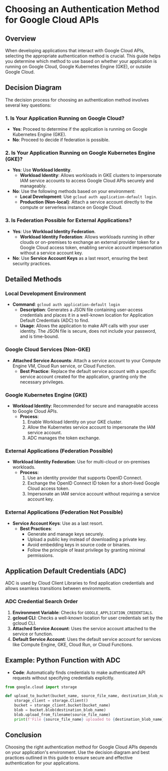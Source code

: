 # Choosing an Authentication Method for Google Cloud APIs

## Overview
When developing applications that interact with Google Cloud APIs, selecting the appropriate authentication method is crucial. This guide helps you determine which method to use based on whether your application is running on Google Cloud, Google Kubernetes Engine (GKE), or outside Google Cloud.

## Decision Diagram
The decision process for choosing an authentication method involves several key questions:

### 1. Is Your Application Running on Google Cloud?
- **Yes**: Proceed to determine if the application is running on Google Kubernetes Engine (GKE).
- **No**: Proceed to decide if federation is possible.

### 2. Is Your Application Running on Google Kubernetes Engine (GKE)?
- **Yes**: Use **Workload Identity**.
  - **Workload Identity**: Allows workloads in GKE clusters to impersonate IAM service accounts to access Google Cloud APIs securely and manageably.
- **No**: Use the following methods based on your environment:
  - **Local Development**: Use `gcloud auth application-default login`.
  - **Production (Non-local)**: Attach a service account directly to the compute or serverless instance on Google Cloud.

### 3. Is Federation Possible for External Applications?
- **Yes**: Use **Workload Identity Federation**.
  - **Workload Identity Federation**: Allows workloads running in other clouds or on-premises to exchange an external provider token for a Google Cloud access token, enabling service account impersonation without a service account key.
- **No**: Use **Service Account Keys** as a last resort, ensuring the best security practices.

## Detailed Methods

### Local Development Environment
- **Command**: `gcloud auth application-default login`
  - **Description**: Generates a JSON file containing user-access credentials and places it in a well-known location for Application Default Credentials (ADC) to find.
  - **Usage**: Allows the application to make API calls with your user identity. The JSON file is secure, does not include your password, and is time-bound.

### Google Cloud Services (Non-GKE)
- **Attached Service Accounts**: Attach a service account to your Compute Engine VM, Cloud Run service, or Cloud Function.
  - **Best Practice**: Replace the default service account with a specific service account created for the application, granting only the necessary privileges.

### Google Kubernetes Engine (GKE)
- **Workload Identity**: Recommended for secure and manageable access to Google Cloud APIs.
  - **Process**:
    1. Enable Workload Identity on your GKE cluster.
    2. Allow the Kubernetes service account to impersonate the IAM service account.
    3. ADC manages the token exchange.

### External Applications (Federation Possible)
- **Workload Identity Federation**: Use for multi-cloud or on-premises workloads.
  - **Process**:
    1. Use an identity provider that supports OpenID Connect.
    2. Exchange the OpenID Connect ID token for a short-lived Google Cloud access token.
    3. Impersonate an IAM service account without requiring a service account key.

### External Applications (Federation Not Possible)
- **Service Account Keys**: Use as a last resort.
  - **Best Practices**:
    - Generate and manage keys securely.
    - Upload a public key instead of downloading a private key.
    - Avoid embedding keys in source code or binaries.
    - Follow the principle of least privilege by granting minimal permissions.

## Application Default Credentials (ADC)
ADC is used by Cloud Client Libraries to find application credentials and allows seamless transitions between environments.

### ADC Credential Search Order
1. **Environment Variable**: Checks for `GOOGLE_APPLICATION_CREDENTIALS`.
2. **gcloud CLI**: Checks a well-known location for user credentials set by the gcloud CLI.
3. **Attached Service Account**: Uses the service account attached to the service or function.
4. **Default Service Account**: Uses the default service account for services like Compute Engine, GKE, Cloud Run, or Cloud Functions.

## Example: Python Function with ADC
- **Code**: Automatically finds credentials to make authenticated API requests without specifying credentials explicitly.

```python
from google.cloud import storage

def upload_to_bucket(bucket_name, source_file_name, destination_blob_name):
    storage_client = storage.Client()
    bucket = storage_client.bucket(bucket_name)
    blob = bucket.blob(destination_blob_name)
    blob.upload_from_filename(source_file_name)
    print(f'File {source_file_name} uploaded to {destination_blob_name}.')
```

## Conclusion
Choosing the right authentication method for Google Cloud APIs depends on your application's environment. Use the decision diagram and best practices outlined in this guide to ensure secure and effective authentication for your applications.